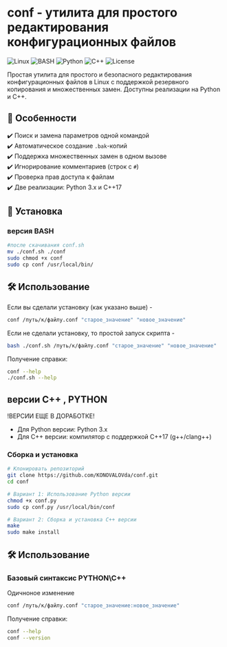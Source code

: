 # conf - утилита для простого редактирования конфигурационных файлов

![Linux](https://img.shields.io/badge/Linux-FCC624?style=for-the-badge&logo=linux&logoColor=black)
![BASH](https://img.shields.io/badge/Linux-FCC624?style=for-the-badge&logo=linux&logoColor=black)
![Python](https://img.shields.io/badge/Python-3776AB?style=for-the-badge&logo=python&logoColor=white)
![C++](https://img.shields.io/badge/C++-00599C?style=for-the-badge&logo=c%2B%2B&logoColor=white)
![License](https://img.shields.io/badge/License-MIT-green.svg)

Простая утилита для простого и безопасного редактирования конфигурационных файлов в Linux с поддержкой резервного копирования и множественных замен. Доступны реализации на Python и C++.

## 📌 Особенности

✔️ Поиск и замена параметров одной командой  
✔️ Автоматическое создание `.bak`-копий  
✔️ Поддержка множественных замен в одном вызове  
✔️ Игнорирование комментариев (строк с `#`)  
✔️ Проверка прав доступа к файлам  
✔️ Две реализации: Python 3.x и C++17  

## 🚀 Установка

### версия BASH

```bash
#после скачивания conf.sh
mv ./conf.sh ./conf
sudo chmod +x conf
sudo cp conf /usr/local/bin/
```

## 🛠 Использование

Если вы сделали установку (как указано выше) -

```bash
conf /путь/к/файлу.conf "старое_значение" "новое_значение"
```

Если не сделали установку, то простой запуск скрипта -


```bash
bash ./conf.sh /путь/к/файлу.conf "старое_значение" "новое_значение"
```


Получение справки:
```bash
conf --help
./conf.sh --help
```


## версии C++ , PYTHON
!ВЕРСИИ ЕЩЕ В ДОРАБОТКЕ!
- Для Python версии: Python 3.x
- Для C++ версии: компилятор с поддержкой C++17 (g++/clang++)

### Сборка и установка
```bash
# Клонировать репозиторий
git clone https://github.com/KONOVALOVda/conf.git
cd conf

# Вариант 1: Использование Python версии
chmod +x conf.py
sudo cp conf.py /usr/local/bin/conf

# Вариант 2: Сборка и установка C++ версии
make
sudo make install
```

## 🛠 Использование

### Базовый синтаксис PYTHON\C++

Одичноное изменение
```bash
conf /путь/к/файлу.conf "старое_значение:новое_значение"
```


Получение справки:
```bash
conf --help
conf --version
```
